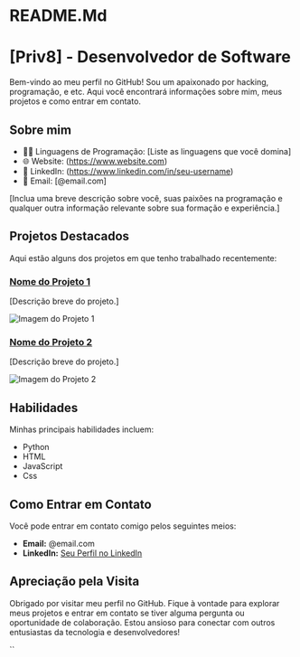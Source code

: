 # README.Md

# [Priv8] - Desenvolvedor de Software

Bem-vindo ao meu perfil no GitHub! Sou um apaixonado por hacking, programação, e etc.
Aqui você encontrará informações sobre mim, meus projetos e como entrar em contato.
 
## Sobre mim

- 👨‍💻 Linguagens de Programação: [Liste as linguagens que você domina]
- 🌐 Website: (https://www.website.com)
- 🔗 LinkedIn: (https://www.linkedin.com/in/seu-username)
- 📧 Email: [@email.com]

[Inclua uma breve descrição sobre você, suas paixões na programação e qualquer outra informação relevante sobre sua formação e experiência.]

## Projetos Destacados

Aqui estão alguns dos projetos em que tenho trabalhado recentemente:

### [Nome do Projeto 1](https://github.com/seu-username/projeto-1)

[Descrição breve do projeto.]

![Imagem do Projeto 1](link-para-uma-imagem-do-projeto-1)

### [Nome do Projeto 2](https://github.com/seu-username/projeto-2)

[Descrição breve do projeto.]

![Imagem do Projeto 2](link-para-uma-imagem-do-projeto-2)

## Habilidades

Minhas principais habilidades incluem:

- Python
- HTML
- JavaScript
- Css

## Como Entrar em Contato

Você pode entrar em contato comigo pelos seguintes meios:

- **Email:** @email.com
- **LinkedIn:** [Seu Perfil no LinkedIn](https://www.linkedin.com/in/seu-username)

## Apreciação pela Visita

Obrigado por visitar meu perfil no GitHub. Fique à vontade para explorar meus projetos e entrar em contato se tiver alguma pergunta ou oportunidade de colaboração. Estou ansioso para conectar com outros entusiastas da tecnologia e desenvolvedores!

``
